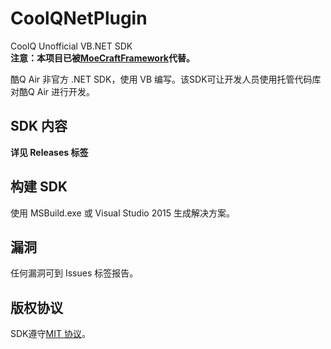 # CoolQNetPlugin
CoolQ Unofficial VB.NET SDK<br>
**注意：本项目已被[MoeCraftFramework](https://github.com/septluna/MoecraftFramework)代替。**

酷Q Air 非官方 .NET SDK，使用 VB 编写。该SDK可让开发人员使用托管代码库对酷Q Air 进行开发。

## SDK 内容
**详见 Releases 标签**

## 构建 SDK
使用 MSBuild.exe 或 Visual Studio 2015 生成解决方案。

## 漏洞
任何漏洞可到 Issues 标签报告。

## 版权协议
SDK遵守[MIT 协议](LICENSE)。
